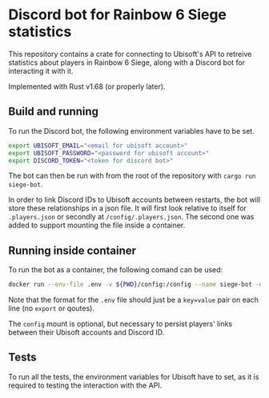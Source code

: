 # Discord bot for Rainbow 6 Siege statistics

This repository contains a crate for connecting to Ubisoft's API to retreive statistics about players in Rainbow 6 Siege, along with a Discord bot for interacting it with it.

Implemented with Rust v1.68 (or properly later).

## Build and running

To run the Discord bot, the following environment variables have to be set.

```sh
export UBISOFT_EMAIL="<email for ubisoft account>"
export UBISOFT_PASSWORD="<password for ubisoft account>"
export DISCORD_TOKEN="<token for discord bot>"
```

The bot can then be run with from the root of the repository with `cargo run siege-bot`.

In order to link Discord IDs to Ubisoft accounts between restarts, the bot will store these relationships in a json file. It will first look relative to itself for `.players.json` or secondly at `/config/.players.json`. The second one was added to support mounting the file inside a container.

## Running inside container

To run the bot as a container, the following comand can be used:

```sh
docker run --env-file .env -v ${PWD}/config:/config --name siege-bot -d ghcr.io/oliverflecke/siege-bot
```

Note that the format for the `.env` file should just be a `key=value` pair on each line (no `export` or qoutes).

The `config` mount is optional, but necessary to persist players' links between their Ubisoft accounts and Discord ID.

## Tests

To run all the tests, the environment variables for Ubisoft have to set, as it is required to testing the interaction with the API.
